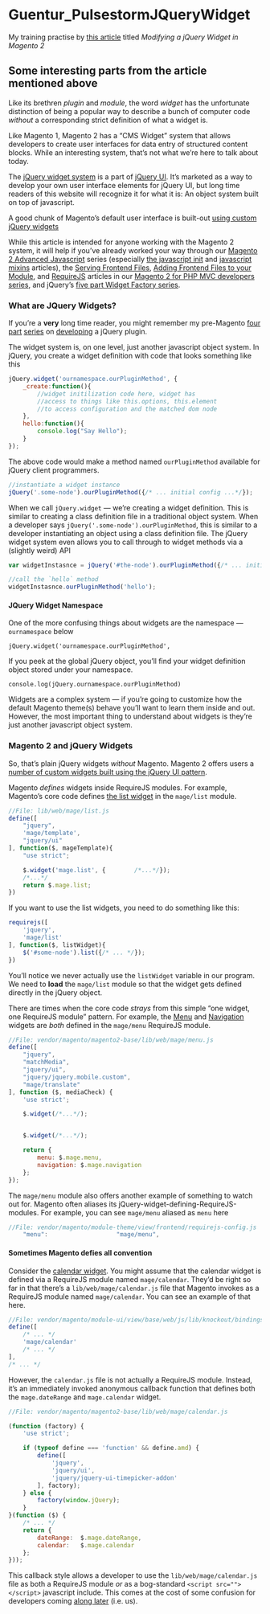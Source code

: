 # Guentur_PulsestormJQueryWidget
My training practise by [this article](https://alanstorm.com/modifying-a-jquery-widget-in-magento-2/) 
titled _Modifying a jQuery Widget in Magento 2_

## Some interesting parts from the article mentioned above

Like its brethren _plugin_ and _module_, the word _widget_ has the unfortunate distinction of being a popular way to describe a bunch of computer code _without_ a corresponding strict definition of what a widget is.

Like Magento 1, Magento 2 has a “CMS Widget” system that allows developers to create user interfaces for data entry of structured content blocks. While an interesting system, that’s not what we’re here to talk about today.

The [jQuery widget system](https://learn.jquery.com/jquery-ui/widget-factory/how-to-use-the-widget-factory/) 
is a part of [jQuery UI](https://learn.jquery.com/jquery-ui/). 
It’s marketed as a way to develop your own user interface elements for jQuery UI, 
but long time readers of this website will recognize it for what it is: 
An object system built on top of javascript.

A good chunk of Magento’s default user interface is built-out [using custom jQuery widgets](http://devdocs.magento.com/guides/v2.1/javascript-dev-guide/widgets/jquery-widgets-about.html)

While this article is intended for anyone working with the Magento 2 system, 
it will help if you’ve already worked your way through our 
[Magento 2 Advanced Javascript](http://alanstorm.com/category/magento-2/#magento2-advanced-javascript) series 
(especially [the javascript init](http://alanstorm.com/magento_2_javascript_init_scripts/) 
and [javascript mixins](http://alanstorm.com/the-curious-case-of-magento-2-mixins/) articles), 
the [Serving Frontend Files](http://alanstorm.com/magento-2-frontend-files-serving/), 
[Adding Frontend Files to your Module](http://alanstorm.com/magento_2_adding_frontend_files_to_your_module/), 
and [RequireJS](http://alanstorm.com/magento_2_and_requirejs/) articles 
in our [Magento 2 for PHP MVC developers series](http://alanstorm.com/category/magento-2/#magento-2-mvc), 
and jQuery’s [five part Widget Factory series](https://learn.jquery.com/jquery-ui/widget-factory/).

### What are JQuery Widgets?
If you’re a **very** long time reader, 
you might remember my pre-Magento [four](http://alanstorm.com/objective_c_selector/) 
[part](http://alanstorm.com/objective_c_selector_part_2/) 
[series](http://alanstorm.com/objective_c_selector_part_3/) 
on [developing](http://alanstorm.com/objective_c_selector_part_4/) a jQuery plugin.

The widget system is, on one level, just another javascript object system. 
In jQuery, you create a widget definition with code that looks something like this
```js
jQuery.widget('ournamespace.ourPluginMethod', {
    _create:function(){
        //widget initilization code here, widget has
        //access to things like this.options, this.element
        //to access configuration and the matched dom node
    },
    hello:function(){
        console.log("Say Hello");
    }
});
```
The above code would make a method named `ourPluginMethod` available for jQuery client programmers.
```js
//instantiate a widget instance
jQuery('.some-node').ourPluginMethod({/* ... initial config ...*/});
```

When we call `jQuery.widget` — we’re creating a widget definition. 
This is similar to creating a class definition file in a traditional object system. 
When a developer says `jQuery('.some-node').ourPluginMethod`, 
this is similar to a developer instantiating an object using a class definition file. 
The jQuery widget system even allows you to call through to widget methods via a (slightly weird) API
```js
var widgetInstasnce = jQuery('#the-node').ourPluginMethod({/* ... initial config ...*/});

//call the `hello` method
widgetInstasnce.ourPluginMethod('hello');
```

#### JQuery Widget Namespace
One of the more confusing things about widgets are the namespace — `ournamespace` below
```
jQuery.widget('ournamespace.ourPluginMethod',
```

If you peek at the global jQuery object, you’ll find your widget definition object stored under your namespace.
```
console.log(jQuery.ournamespace.ourPluginMethod)
```

Widgets are a complex system — if you’re going to customize how the default Magento theme(s) behave you’ll want to learn them inside and out. 
However, the most important thing to understand about widgets is they’re just another javascript object system.

### Magento 2 and jQuery Widgets
So, that’s plain jQuery widgets _without_ Magento. 
Magento 2 offers users a [number of custom widgets built using the jQuery UI pattern](http://devdocs.magento.com/guides/v2.1/javascript-dev-guide/widgets/jquery-widgets-about.html).

Magento _defines_ widgets inside RequireJS modules. 
For example, Magento’s core code defines [the list widget](http://devdocs.magento.com/guides/v2.1/javascript-dev-guide/widgets/widget_list.html) in the `mage/list` module.
```js
//File: lib/web/mage/list.js
define([
    "jquery",
    'mage/template',
    "jquery/ui"
], function($, mageTemplate){
    "use strict";

    $.widget('mage.list', {        /*...*/});
    /*...*/
    return $.mage.list;
})
```

If you want to use the list widgets, you need to do something like this:
```js
requirejs([
    'jquery',
    'mage/list'
], function($, listWidget){
    $('#some-node').list({/* ... */});
})
```
You’ll notice we never actually use the `listWidget` variable in our program.
We need to **load** the `mage/list` module so that the widget gets defined directly in the jQuery object.

There are times when the core code _strays_ from this simple “one widget, one RequireJS module” pattern. 
For example, the [Menu](http://devdocs.magento.com/guides/v2.1/javascript-dev-guide/widgets/widget_menu.html) 
and [Navigation](http://devdocs.magento.com/guides/v2.1/javascript-dev-guide/widgets/widget_navigation.html) widgets 
are _both_ defined in the `mage/menu` RequireJS module.
```js
//File: vendor/magento/magento2-base/lib/web/mage/menu.js
define([
    "jquery",
    "matchMedia",
    "jquery/ui",
    "jquery/jquery.mobile.custom",
    "mage/translate"
], function ($, mediaCheck) {
    'use strict';

    $.widget(/*...*/);


    $.widget(/*...*/);

    return {
        menu: $.mage.menu,
        navigation: $.mage.navigation
    };
});
```

The `mage/menu` module also offers another example of something to watch out for. 
Magento often aliases its jQuery-widget-defining-RequireJS-modules. For example, you can see `mage/menu` aliased as `menu` here
```js
//File: vendor/magento/module-theme/view/frontend/requirejs-config.js
    "menu":                   "mage/menu",
```

#### Sometimes Magento defies all convention
Consider the [calendar widget](http://devdocs.magento.com/guides/v2.1/javascript-dev-guide/widgets/widget_calendar.html). 
You might assume that the calendar widget is defined via a RequireJS module named `mage/calendar`. 
They’d be right so far in that there’s a `lib/web/mage/calendar.js` file that Magento invokes as a RequireJS module named `mage/calendar`. 
You can see an example of that here.
```js
//File: vendor/magento/module-ui/view/base/web/js/lib/knockout/bindings/datepicker.js
define([
    /* ... */
    'mage/calendar'
    /* ... */        
],
/* ... */
```

However, the `calendar.js` file is not actually a RequireJS module. 
Instead, it’s an immediately invoked anonymous callback function that defines both the `mage.dateRange` and `mage.calendar` widget.
```js
//File: vendor/magento/magento2-base/lib/web/mage/calendar.js

(function (factory) {
    'use strict';

    if (typeof define === 'function' && define.amd) {
        define([
            'jquery',
            'jquery/ui',
            'jquery/jquery-ui-timepicker-addon'
        ], factory);
    } else {
        factory(window.jQuery);
    }
}(function ($) {
    /* ... */
    return {
        dateRange:  $.mage.dateRange,
        calendar:   $.mage.calendar
    };        
}));
```
This callback style allows a developer to use the `lib/web/mage/calendar.js` file as both a RequireJS module 
_or_ as a bog-standard `<script src=""></script>` javascript include. 
This comes at the cost of some confusion for developers coming [along later]() (i.e. us).



